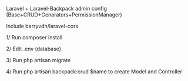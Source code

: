 Laravel + Laravel-Backpack admin config (Base+CRUD+Genarators+PermissionManager)

Include barryvdh/laravel-cors

1/ Run composer install

2/ Edit .env (database)

3/ Run php artisan migrate

4/ Run php artisan backpack:crud $name to create Model and Controller